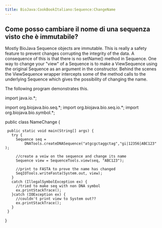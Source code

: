 ```yaml
---
title: BioJava:CookBookItaliano:Sequence:ChangeName
---
```


Come posso cambiare il nome di una sequenza visto che è immutabile?
-------------------------------------------------------------------

Mostly BioJava Sequence objects are immutable. This is really a safety
feature to prevent changes corrupting the integrity of the data. A
consequence of this is that there is no setName() method in Sequence.
One way to change your "view" of a Sequence is to make a ViewSequence
using the original Sequence as an argument in the constructor. Behind
the scenes the ViewSequence wrapper intercepts some of the method calls
to the underlying Sequence which gives the possibility of changing the
name.

The following program demonstrates this.

<java> import java.io.\*;

import org.biojava.bio.seq.\*; import org.biojava.bio.seq.io.\*; import
org.biojava.bio.symbol.\*;

public class NameChange {

` public static void main(String[] args) {`  
`   try {`  
`     Sequence seq =`  
`         DNATools.createDNASequence("atgcgctaggctag","gi|12356|ABC123");`

`     //create a veiw on the sequence and change its name`  
`     Sequence view = SequenceTools.view(seq, "ABC123");`

`     //print to FASTA to prove the name has changed`  
`     SeqIOTools.writeFasta(System.out, view);`  
`   }`  
`   catch (IllegalSymbolException ex) {`  
`     //tried to make seq with non DNA symbol`  
`     ex.printStackTrace();`  
`   }catch (IOException ex) {`  
`     //couldn't print view to System out??`  
`     ex.printStackTrace();`  
`   }`  
` }`

} </java>
